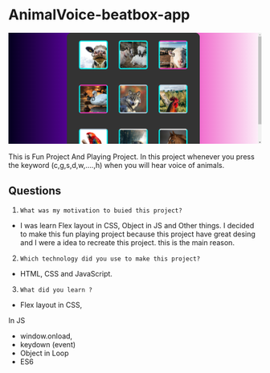 # AnimalVoice-beatbox-app
 
![This is my project image](images\project.png)

This is Fun Project And Playing Project. In this project whenever you press the keyword (c,g,s,d,w,....,h) when you will hear voice of animals.

## Questions

1. `What was my motivation to buied this project?`

- I was learn Flex layout in CSS, Object in JS and Other things. I decided to make this fun playing project because this project have great desing and I were a idea to recreate this project. this is the main reason.

2. `Which technology did you use to make this project?`
- HTML, CSS and JavaScript.

3. `What did you learn ?`
- Flex layout in CSS,

In JS

- window.onload,
- keydown (event)
- Object in Loop
- ES6
